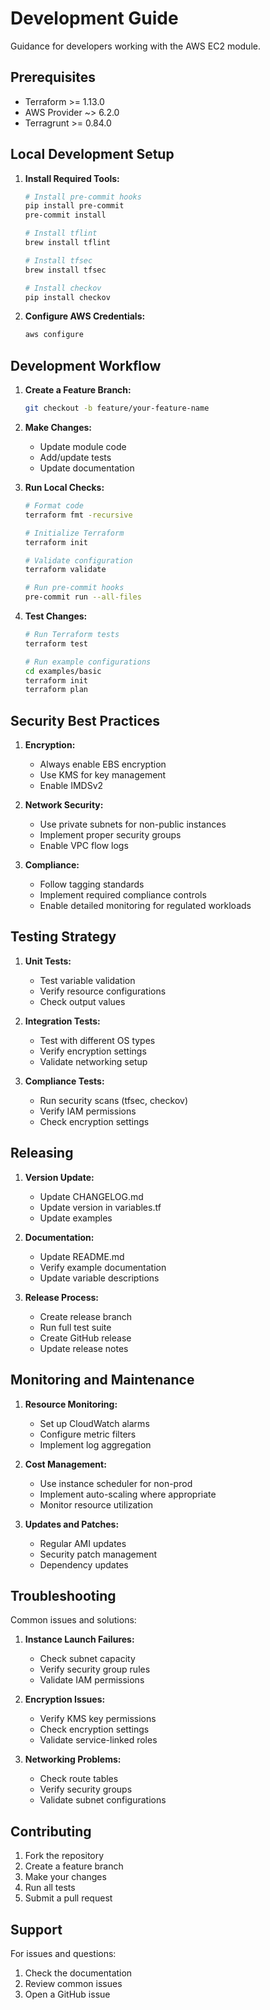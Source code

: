 # Development Guide

Guidance for developers working with the AWS EC2 module.

## Prerequisites

- Terraform >= 1.13.0
- AWS Provider ~> 6.2.0
- Terragrunt >= 0.84.0

## Local Development Setup

1. **Install Required Tools:**
   ```bash
   # Install pre-commit hooks
   pip install pre-commit
   pre-commit install

   # Install tflint
   brew install tflint

   # Install tfsec
   brew install tfsec

   # Install checkov
   pip install checkov
   ```

2. **Configure AWS Credentials:**
   ```bash
   aws configure
   ```

## Development Workflow

1. **Create a Feature Branch:**
   ```bash
   git checkout -b feature/your-feature-name
   ```

2. **Make Changes:**
   - Update module code
   - Add/update tests
   - Update documentation

3. **Run Local Checks:**
   ```bash
   # Format code
   terraform fmt -recursive

   # Initialize Terraform
   terraform init

   # Validate configuration
   terraform validate

   # Run pre-commit hooks
   pre-commit run --all-files
   ```

4. **Test Changes:**
   ```bash
   # Run Terraform tests
   terraform test

   # Run example configurations
   cd examples/basic
   terraform init
   terraform plan
   ```

## Security Best Practices

1. **Encryption:**
   - Always enable EBS encryption
   - Use KMS for key management
   - Enable IMDSv2

2. **Network Security:**
   - Use private subnets for non-public instances
   - Implement proper security groups
   - Enable VPC flow logs

3. **Compliance:**
   - Follow tagging standards
   - Implement required compliance controls
   - Enable detailed monitoring for regulated workloads

## Testing Strategy

1. **Unit Tests:**
   - Test variable validation
   - Verify resource configurations
   - Check output values

2. **Integration Tests:**
   - Test with different OS types
   - Verify encryption settings
   - Validate networking setup

3. **Compliance Tests:**
   - Run security scans (tfsec, checkov)
   - Verify IAM permissions
   - Check encryption settings

## Releasing

1. **Version Update:**
   - Update CHANGELOG.md
   - Update version in variables.tf
   - Update examples

2. **Documentation:**
   - Update README.md
   - Verify example documentation
   - Update variable descriptions

3. **Release Process:**
   - Create release branch
   - Run full test suite
   - Create GitHub release
   - Update release notes

## Monitoring and Maintenance

1. **Resource Monitoring:**
   - Set up CloudWatch alarms
   - Configure metric filters
   - Implement log aggregation

2. **Cost Management:**
   - Use instance scheduler for non-prod
   - Implement auto-scaling where appropriate
   - Monitor resource utilization

3. **Updates and Patches:**
   - Regular AMI updates
   - Security patch management
   - Dependency updates

## Troubleshooting

Common issues and solutions:

1. **Instance Launch Failures:**
   - Check subnet capacity
   - Verify security group rules
   - Validate IAM permissions

2. **Encryption Issues:**
   - Verify KMS key permissions
   - Check encryption settings
   - Validate service-linked roles

3. **Networking Problems:**
   - Check route tables
   - Verify security groups
   - Validate subnet configurations

## Contributing

1. Fork the repository
2. Create a feature branch
3. Make your changes
4. Run all tests
5. Submit a pull request

## Support

For issues and questions:
1. Check the documentation
2. Review common issues
3. Open a GitHub issue

